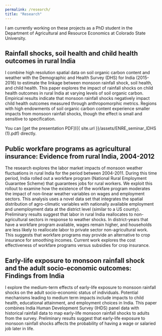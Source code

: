```yaml
---
permalink: /research/
title: "Research"
---
```

I am currently working on these projects as a PhD student in the Department of Agricultural and Resource Economics at Colorado State University.

## Rainfall shocks, soil health and child health outcomes in rural India

I combine high resolution spatial data on soil organic carbon content and weather with the Demographic and Health Survey (DHS) for India (2015-2016) to estimate the linkage between monsoon rainfall shock, soil health, and child health. This paper explores the impact of rainfall shocks on child health outcomes in rural India at varying levels of soil organic carbon. Empirical results indicate that monsoon rainfall shocks negatively impact child health outcomes measured through anthropomorphic metrics. Regions with high endowments of soil organic carbon content experience smaller impacts from monsoon rainfall shocks, though the effect is small and sensitive to specification. 

You can [get the presentation PDF]({{ site.url }}/assets/ENRE_seminar_IDHS (1).pdf) directly.

## Public workfare programs as agricultural insurance: Evidence from rural India, 2004-2012

The research explores the labor market impacts of monsoon weather fluctuations in rural India for the period between 2004-2011. During this time period, India rolled out a workfare program (National Rural Employment Guarantee Scheme) that guarantees jobs for rural workers. We exploit this rollout to examine how the existence of the workfare program moderates the impact of non-linear weather variables on wages and employment sectors. This analysis uses a novel data set that integrates the spatial distribution of agro-climatic variables with nationally available employment and unemployment data at the district level (similar to a US county). Preliminary results suggest that labor in rural India reallocates to non-agricultural sectors in response to weather shocks. In district-years that have a workfare program available, wages remain higher, and households are less likely to reallocate labor to private sector non-agricultural work. This suggests that workfare programs may provide an alternative to crop insurance for smoothing incomes. Current work explores the cost effectiveness of workfare programs versus subsidies for crop insurance.

## Early-life exposure to monsoon rainfall shock and the adult socio-economic outcomes: Findings from India

I explore the medium-term effects of early-life exposure to monsoon rainfall shocks on the adult socio-economic status of individuals. Potential mechanisms leading to medium term impacts include impacts to child health, educational attainment, and employment choices in India. This paper combines India Human Development Survey (IHDS) panel data with historical rainfall data to map early-life monsoon rainfall shocks to adults from the survey. Preliminary results suggest that early-life exposure to monsoon rainfall shocks affects the probability of having a wage or salaried job later in life.
